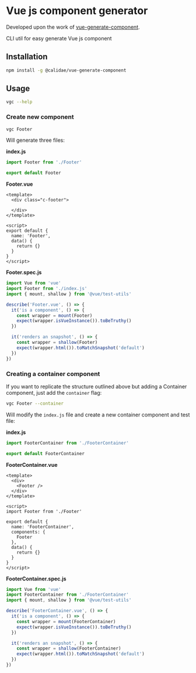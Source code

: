 # Vue js component generator

Developed upon the work of [vue-generate-component](https://github.com/NetanelBasal/vue-generate-component).

CLI util for easy generate Vue js component

## Installation
```bash
npm install -g @calidae/vue-generate-component
```

## Usage

```bash
vgc --help
```

### Create new component
```bash
vgc Footer
```
Will generate three files:


**index.js**
```js
import Footer from './Footer'

export default Footer
```



**Footer.vue**
```vue
<template>
  <div class="c-footer">

  </div>
</template>

<script>
export default {
  name: 'Footer',
  data() {
    return {}
  }
}
</script>
```


**Footer.spec.js**
```javascript
import Vue from 'vue'
import Footer from './index.js'
import { mount, shallow } from '@vue/test-utils'

describe('Footer.vue', () => {
  it('is a component', () => {
    const wrapper = mount(Footer)
    expect(wrapper.isVueInstance()).toBeTruthy()
  })

  it('renders an snapshot', () => {
    const wrapper = shallow(Footer)
    expect(wrapper.html()).toMatchSnapshot('default')
  })
})
```


### Creating a container component
If you want to replicate the structure outlined above but adding a Container
component, just add the `container` flag:

```bash
vgc Footer --container
```

Will modify the `index.js` file and create a new container component and test file:

**index.js**
```js
import FooterContainer from './FooterContainer'

export default FooterContainer
```

**FooterContainer.vue**
```vue
<template>
  <div>
    <Footer />
  </div>
</template>

<script>
import Footer from './Footer'

export default {
  name: 'FooterContainer',
  components: {
    Footer
  },
  data() {
    return {}
  }
}
</script>
```


**FooterContainer.spec.js**
```javascript
import Vue from 'vue'
import FooterContainer from './FooterContainer'
import { mount, shallow } from '@vue/test-utils'

describe('FooterContainer.vue', () => {
  it('is a component', () => {
    const wrapper = mount(FooterContainer)
    expect(wrapper.isVueInstance()).toBeTruthy()
  })

  it('renders an snapshot', () => {
    const wrapper = shallow(FooterContainer)
    expect(wrapper.html()).toMatchSnapshot('default')
  })
})
```